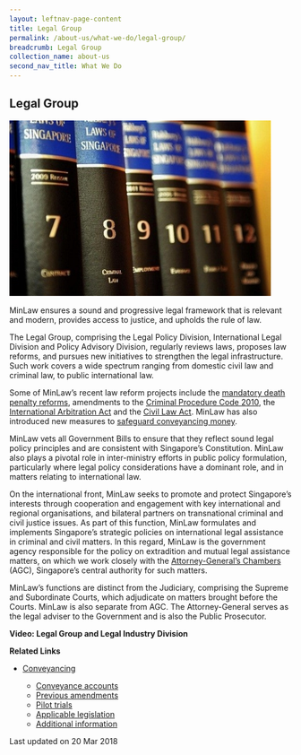 ```yaml
---
layout: leftnav-page-content
title: Legal Group
permalink: /about-us/what-we-do/legal-group/
breadcrumb: Legal Group
collection_name: about-us
second_nav_title: What We Do
---
```


<style>
  .image {width: 600px;}
  .image img {max-width: 100%;}
</style>

Legal Group
---

<div class="image">
  <img src="/images/1399988831399.jpg/">
</div>

MinLaw ensures a sound and progressive legal framework that is relevant and modern, provides access to justice, and upholds the rule of law.

The Legal Group, comprising the Legal Policy Division, International Legal Division and Policy Advisory Division, regularly reviews laws, proposes law reforms, and pursues new initiatives to strengthen the legal infrastructure. Such work covers a wide spectrum ranging from domestic civil law and criminal law, to public international law. 

Some of MinLaw’s recent law reform projects include the [mandatory death penalty reforms](/news/press-releases/fact-sheet-on-the-proposed-amendments-to-the-penal-code-and-criminal-procedure-code), amendments to the [Criminal Procedure Code 2010](/news/parliamentary-speeches/second-reading-speech-by-law-minister-k-shanmugam-on-the-criminal-procedure-code-bill), the [International Arbitration Act](/news/parliamentary-speeches/second-reading-speech-by-law-minister-k-shanmugam-on-the-international-arbitration-amendment-bill) and the [Civil Law Act](/news/parliamentary-speeches/second-reading-speech-by-minister-for-law-mr-k-shanmugam-on-the-civil-law-amendment-bill). MinLaw has also introduced new measures to [safeguard conveyancing money](/conveyancing/).

MinLaw vets all Government Bills to ensure that they reflect sound legal policy principles and are consistent with Singapore’s Constitution. MinLaw also plays a pivotal role in inter-ministry efforts in public policy formulation, particularly where legal policy considerations have a dominant role, and in matters relating to international law.

On the international front, MinLaw seeks to promote and protect Singapore’s interests through cooperation and engagement with key international and regional organisations, and bilateral partners on transnational criminal and civil justice issues. As part of this function, MinLaw formulates and implements Singapore’s strategic policies on international legal assistance in criminal and civil matters. In this regard, MinLaw is the government agency responsible for the policy on extradition and mutual legal assistance matters, on which we work closely with the [Attorney-General’s Chambers](https://www.agc.gov.sg/) (AGC), Singapore’s central authority for such matters.

MinLaw’s functions are distinct from the Judiciary, comprising the Supreme and Subordinate Courts, which adjudicate on matters brought before the Courts. MinLaw is also separate from AGC. The Attorney-General serves as the legal adviser to the Government and is also the Public Prosecutor.

**Video: Legal Group and Legal Industry Division**

**Related Links**
<ul>
  <li>
    <a href="/conveyancing/" target="_blank">Conveyancing</a>
  </li>
  <ul>
    <li>
      <a href="/conveyancing-account/" target="_blank">Conveyance accounts</a>
    </li>
    <li>
      <a href="/previous-amendments/" target="_blank">Previous amendments</a>
    </li>
    <li>
      <a href="/pilot-trials/" target="_blank">Pilot trials</a>
    </li>
    <li>
      <a href="/applicable-legislation/" target="_blank">Applicable legislation</a>
    </li>
    <li>
      <a href="/additional-information/" target="_blank">Additional information</a>
    </li>
  </ul>
</ul>

<p class="right-side-updated">Last updated on 20 Mar 2018</p>

